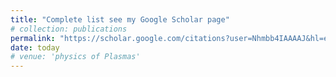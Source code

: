 ```yaml
---
title: "Complete list see my Google Scholar page"
# collection: publications
permalink: "https://scholar.google.com/citations?user=Nhmbb4IAAAAJ&hl=en&oi=ao"
date: today
# venue: 'physics of Plasmas'
---
```

<!-- [Download paper here](https://pubs.aip.org/aip/pop/article/28/8/083102/107099) -->

<!-- Recommended citation: Lin, Jinpu, Qian Qian, Jon Murphy, Abigail Hsu, Alfred Hero, Yong Ma, Alexander GR Thomas, and Karl Krushelnick. "Beyond optimization—supervised learning applications in relativistic laser-plasma experiments." Physics of Plasmas 28, no. 8 (2021). -->